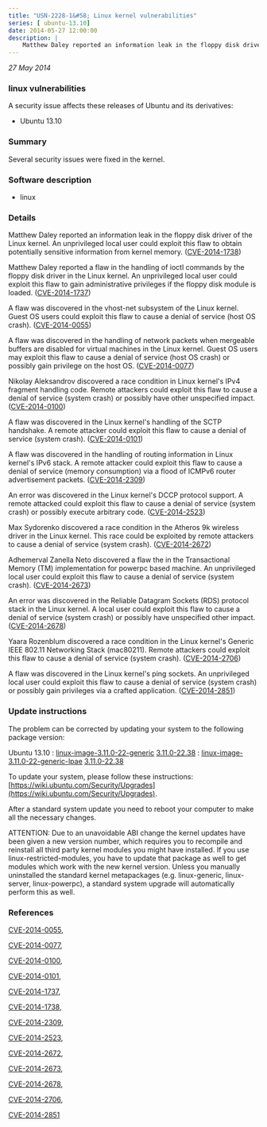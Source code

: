 ```yaml
---
title: "USN-2228-1&#58; Linux kernel vulnerabilities"
series: [ ubuntu-13.10]
date: 2014-05-27 12:00:00
description: |
    Matthew Daley reported an information leak in the floppy disk driver of the Linux kernel. An unprivileged local user could exploit this flaw to obtain potentially sensitive information from kernel memory. ([CVE-2014-1738](http://people.ubuntu.com/~ubuntu-security/cve/CVE-2014-1738))
--- 
```

 
 

*27 May 2014*

### linux vulnerabilities

A security issue affects these releases of Ubuntu and its derivatives:

* Ubuntu 13.10

### Summary

Several security issues were fixed in the kernel. 

### Software description

* linux 

### Details

Matthew Daley reported an information leak in the floppy disk driver of the Linux kernel. An unprivileged local user could exploit this flaw to obtain potentially sensitive information from kernel memory. ([CVE-2014-1738](http://people.ubuntu.com/~ubuntu-security/cve/CVE-2014-1738))

Matthew Daley reported a flaw in the handling of ioctl commands by the floppy disk driver in the Linux kernel. An unprivileged local user could exploit this flaw to gain administrative privileges if the floppy disk module is loaded. ([CVE-2014-1737](http://people.ubuntu.com/~ubuntu-security/cve/CVE-2014-1737))

A flaw was discovered in the vhost-net subsystem of the Linux kernel. Guest OS users could exploit this flaw to cause a denial of service (host OS crash). ([CVE-2014-0055](http://people.ubuntu.com/~ubuntu-security/cve/CVE-2014-0055))

A flaw was discovered in the handling of network packets when mergeable buffers are disabled for virtual machines in the Linux kernel. Guest OS users may exploit this flaw to cause a denial of service (host OS crash) or possibly gain privilege on the host OS. ([CVE-2014-0077](http://people.ubuntu.com/~ubuntu-security/cve/CVE-2014-0077))

Nikolay Aleksandrov discovered a race condition in Linux kernel&#39;s IPv4 fragment handling code. Remote attackers could exploit this flaw to cause a denial of service (system crash) or possibly have other unspecified impact. ([CVE-2014-0100](http://people.ubuntu.com/~ubuntu-security/cve/CVE-2014-0100))

A flaw was discovered in the Linux kernel&#39;s handling of the SCTP handshake. A remote attacker could exploit this flaw to cause a denial of service (system crash). ([CVE-2014-0101](http://people.ubuntu.com/~ubuntu-security/cve/CVE-2014-0101))

A flaw was discovered in the handling of routing information in Linux kernel&#39;s IPv6 stack. A remote attacker could exploit this flaw to cause a denial of service (memory consumption) via a flood of ICMPv6 router advertisement packets. ([CVE-2014-2309](http://people.ubuntu.com/~ubuntu-security/cve/CVE-2014-2309))

An error was discovered in the Linux kernel&#39;s DCCP protocol support. A remote attacked could exploit this flaw to cause a denial of service (system crash) or possibly execute arbitrary code. ([CVE-2014-2523](http://people.ubuntu.com/~ubuntu-security/cve/CVE-2014-2523))

Max Sydorenko discovered a race condition in the Atheros 9k wireless driver in the Linux kernel. This race could be exploited by remote attackers to cause a denial of service (system crash). ([CVE-2014-2672](http://people.ubuntu.com/~ubuntu-security/cve/CVE-2014-2672))

Adhemerval Zanella Neto discovered a flaw the in the Transactional Memory (TM) implementation for powerpc based machine. An unprivileged local user could exploit this flaw to cause a denial of service (system crash). ([CVE-2014-2673](http://people.ubuntu.com/~ubuntu-security/cve/CVE-2014-2673))

An error was discovered in the Reliable Datagram Sockets (RDS) protocol stack in the Linux kernel. A local user could exploit this flaw to cause a denial of service (system crash) or possibly have unspecified other impact. ([CVE-2014-2678](http://people.ubuntu.com/~ubuntu-security/cve/CVE-2014-2678))

Yaara Rozenblum discovered a race condition in the Linux kernel&#39;s Generic IEEE 802.11 Networking Stack (mac80211). Remote attackers could exploit this flaw to cause a denial of service (system crash). ([CVE-2014-2706](http://people.ubuntu.com/~ubuntu-security/cve/CVE-2014-2706))

A flaw was discovered in the Linux kernel&#39;s ping sockets. An unprivileged local user could exploit this flaw to cause a denial of service (system crash) or possibly gain privileges via a crafted application. ([CVE-2014-2851](http://people.ubuntu.com/~ubuntu-security/cve/CVE-2014-2851)) 

### Update instructions

The problem can be corrected by updating your system to the following package version:

Ubuntu 13.10
 : [linux-image-3.11.0-22-generic](https://launchpad.net/ubuntu/+source/linux) <span> [3.11.0-22.38](https://launchpad.net/ubuntu/+source/linux/3.11.0-22.38) </span> 
 : [linux-image-3.11.0-22-generic-lpae](https://launchpad.net/ubuntu/+source/linux) <span> [3.11.0-22.38](https://launchpad.net/ubuntu/+source/linux/3.11.0-22.38) </span> 

To update your system, please follow these instructions: [https://wiki.ubuntu.com/Security/Upgrades](https://wiki.ubuntu.com/Security/Upgrades).

After a standard system update you need to reboot your computer to make all the necessary changes.

ATTENTION: Due to an unavoidable ABI change the kernel updates have been given a new version number, which requires you to recompile and reinstall all third party kernel modules you might have installed. If you use linux-restricted-modules, you have to update that package as well to get modules which work with the new kernel version. Unless you manually uninstalled the standard kernel metapackages (e.g. linux-generic, linux-server, linux-powerpc), a standard system upgrade will automatically perform this as well. 

### References

 
 [CVE-2014-0055](http://people.ubuntu.com/~ubuntu-security/cve/CVE-2014-0055), 

 [CVE-2014-0077](http://people.ubuntu.com/~ubuntu-security/cve/CVE-2014-0077), 

 [CVE-2014-0100](http://people.ubuntu.com/~ubuntu-security/cve/CVE-2014-0100), 

 [CVE-2014-0101](http://people.ubuntu.com/~ubuntu-security/cve/CVE-2014-0101), 

 [CVE-2014-1737](http://people.ubuntu.com/~ubuntu-security/cve/CVE-2014-1737), 

 [CVE-2014-1738](http://people.ubuntu.com/~ubuntu-security/cve/CVE-2014-1738), 

 [CVE-2014-2309](http://people.ubuntu.com/~ubuntu-security/cve/CVE-2014-2309), 

 [CVE-2014-2523](http://people.ubuntu.com/~ubuntu-security/cve/CVE-2014-2523), 

 [CVE-2014-2672](http://people.ubuntu.com/~ubuntu-security/cve/CVE-2014-2672), 

 [CVE-2014-2673](http://people.ubuntu.com/~ubuntu-security/cve/CVE-2014-2673), 

 [CVE-2014-2678](http://people.ubuntu.com/~ubuntu-security/cve/CVE-2014-2678), 

 [CVE-2014-2706](http://people.ubuntu.com/~ubuntu-security/cve/CVE-2014-2706), 

 [CVE-2014-2851](http://people.ubuntu.com/~ubuntu-security/cve/CVE-2014-2851)
 

